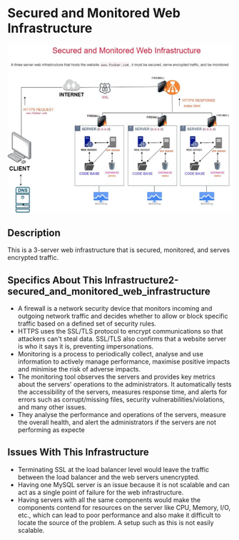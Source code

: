 # Secured and Monitored Web Infrastructure

![Image of a secured and monitored infrastructure](2-secured_and_monitored_web_infrastructure.jpg)


## Description

This is a 3-server web infrastructure that is secured, monitored, and serves encrypted traffic.

## Specifics About This Infrastructure2-secured_and_monitored_web_infrastructure
+ A firewall is a network security device that monitors incoming and outgoing network traffic and decides whether to allow or block specific traffic based on a defined set of security rules.
+ HTTPS uses the SSL/TLS protocol to encrypt communications so that attackers can't steal data. SSL/TLS also confirms that a website server is who it says it is, preventing impersonations.
+ Monitoring is a process to periodically collect, analyse and use information to actively manage performance, maximise positive impacts and minimise the risk of adverse impacts.
+ The monitoring tool observes the servers and provides key metrics about the servers' operations to the administrators. It automatically tests the accessibility of the servers, measures response time, and alerts for errors such as corrupt/missing files, security vulnerabilities/violations, and many other issues.
+ They analyse the performance and operations of the servers, measure the overall health, and alert the administrators if the servers are not performing as expecte

## Issues With This Infrastructure

+ Terminating SSL at the load balancer level would leave the traffic between the load balancer and the web servers unencrypted.
+ Having one MySQL server is an issue because it is not scalable and can act as a single point of failure for the web infrastructure.
+ Having servers with all the same components would make the components contend for resources on the server like CPU, Memory, I/O, etc., which can lead to poor performance and also make it difficult to locate the source of the problem. A setup such as this is not easily scalable. 

